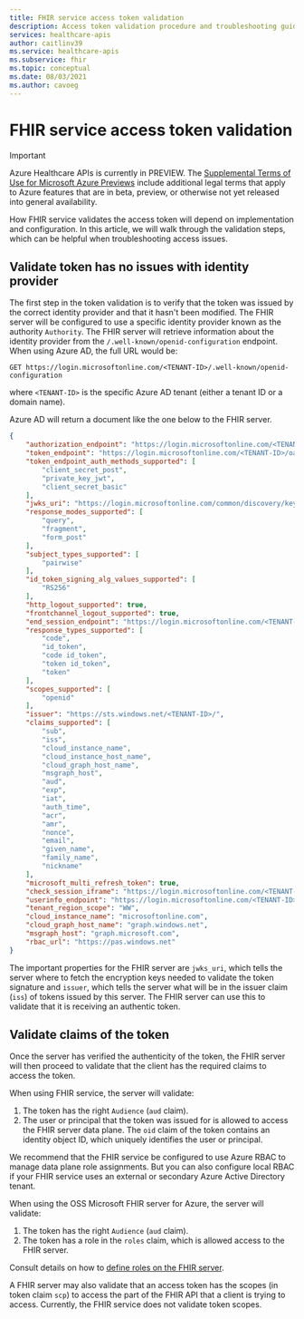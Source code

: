```yaml
---
title: FHIR service access token validation
description: Access token validation procedure and troubleshooting guide for FHIR service
services: healthcare-apis
author: caitlinv39
ms.service: healthcare-apis
ms.subservice: fhir
ms.topic: conceptual
ms.date: 08/03/2021
ms.author: cavoeg
---
```

# FHIR service access token validation

> [!IMPORTANT]
> Azure Healthcare APIs is currently in PREVIEW. The [Supplemental Terms of Use for Microsoft Azure Previews](https://azure.microsoft.com/support/legal/preview-supplemental-terms/) include additional legal terms that apply to Azure features that are in beta, preview, or otherwise not yet released into general availability.

How FHIR service validates the access token will depend on implementation and configuration. In this article, we will walk through the validation steps, which can be helpful when troubleshooting access issues.

## Validate token has no issues with identity provider

The first step in the token validation is to verify that the token was issued by the correct identity provider and that it hasn't been modified. The FHIR server will be configured to use a specific identity provider known as the authority `Authority`. The FHIR server will retrieve information about the identity provider from the `/.well-known/openid-configuration` endpoint. When using Azure AD, the full URL would be:

```
GET https://login.microsoftonline.com/<TENANT-ID>/.well-known/openid-configuration
```

where `<TENANT-ID>` is the specific Azure AD tenant (either a tenant ID or a domain name).

Azure AD will return a document like the one below to the FHIR server.

```json
{
    "authorization_endpoint": "https://login.microsoftonline.com/<TENANT-ID>/oauth2/authorize",
    "token_endpoint": "https://login.microsoftonline.com/<TENANT-ID>/oauth2/token",
    "token_endpoint_auth_methods_supported": [
        "client_secret_post",
        "private_key_jwt",
        "client_secret_basic"
    ],
    "jwks_uri": "https://login.microsoftonline.com/common/discovery/keys",
    "response_modes_supported": [
        "query",
        "fragment",
        "form_post"
    ],
    "subject_types_supported": [
        "pairwise"
    ],
    "id_token_signing_alg_values_supported": [
        "RS256"
    ],
    "http_logout_supported": true,
    "frontchannel_logout_supported": true,
    "end_session_endpoint": "https://login.microsoftonline.com/<TENANT-ID>/oauth2/logout",
    "response_types_supported": [
        "code",
        "id_token",
        "code id_token",
        "token id_token",
        "token"
    ],
    "scopes_supported": [
        "openid"
    ],
    "issuer": "https://sts.windows.net/<TENANT-ID>/",
    "claims_supported": [
        "sub",
        "iss",
        "cloud_instance_name",
        "cloud_instance_host_name",
        "cloud_graph_host_name",
        "msgraph_host",
        "aud",
        "exp",
        "iat",
        "auth_time",
        "acr",
        "amr",
        "nonce",
        "email",
        "given_name",
        "family_name",
        "nickname"
    ],
    "microsoft_multi_refresh_token": true,
    "check_session_iframe": "https://login.microsoftonline.com/<TENANT-ID>/oauth2/checksession",
    "userinfo_endpoint": "https://login.microsoftonline.com/<TENANT-ID>/openid/userinfo",
    "tenant_region_scope": "WW",
    "cloud_instance_name": "microsoftonline.com",
    "cloud_graph_host_name": "graph.windows.net",
    "msgraph_host": "graph.microsoft.com",
    "rbac_url": "https://pas.windows.net"
}
``` 
The important properties for the FHIR server are `jwks_uri`, which tells the server where to fetch the encryption keys needed to validate the token signature and `issuer`, which tells the server what will be in the issuer claim (`iss`) of tokens issued by this server. The FHIR server can use this to validate that it is receiving an authentic token.

## Validate claims of the token

Once the server has verified the authenticity of the token, the FHIR server will then proceed to validate that the client has the required claims to access the token.

When using FHIR service, the server will validate:

1. The token has the right `Audience` (`aud` claim).
1. The user or principal that the token was issued for is allowed to access the FHIR server data plane. The `oid` claim of the token contains an identity object ID, which uniquely identifies the user or principal.

We recommend that the FHIR service be configured to use Azure RBAC to manage data plane role assignments. But you can also configure local RBAC if your FHIR service uses an external or secondary Azure Active Directory tenant. 

When using the OSS Microsoft FHIR server for Azure, the server will validate:

1. The token has the right `Audience` (`aud` claim).
1. The token has a role in the `roles` claim, which is allowed access to the FHIR server.

Consult details on how to [define roles on the FHIR server](https://github.com/microsoft/fhir-server/blob/master/docs/Roles.md).

A FHIR server may also validate that an access token has the scopes (in token claim `scp`) to access the part of the FHIR API that a client is trying to access. Currently, the FHIR service does not validate token scopes.